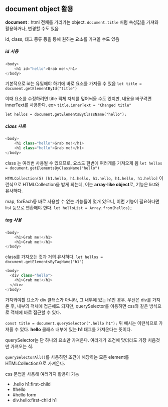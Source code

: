 ## document object 활용

**document** : html 전체를 가리키는 object.
`document.title` 처럼 속성값을 가져와 활용하거나, 변경할 수도 있음

id, class, 태그 종류 등을 통해 원하는 요소를 가져올 수도 있음
##### id 사용
```js
<body>
    <h1 id="hello">Grab me!</h1>
</body>
```
기본적으로 id는 유일해야 하기에 바로 요소를 가져올 수 있음
`let title = document.getElementById("title")`

이때 요소를 수정하려면 title 객체 자체를 덮어씌울 수도 있지만, 내용을 바꾸려면 innerText를 사용한다. ex> `title.innerText = "Changed title"`

`let hellos = document.getElementsByClassName("hello");`

##### class 사용
```js
<body>
    <h1 class="hello">Grab me!</h1>
    <h1 class="hello">Grab me!</h1>
</body>
```
class 는 여러번 사용될 수 있으므로, 요소도 한번에 여러개를 가져오게 됨
`let hellos = document.getElementsByClassName("hello")`

`HTMLCollection(5) [h1.hello, h1.hello, h1.hello, h1.hello, h1.hello]`
이런식으로 HTMLCollection을 받게 되는데, 이는 **array-like object**로, 기능은 list와 유사하다.

map, forEach등 바로 사용할 수 없는 기능들이 몇개 있으니, 이런 기능이 필요하다면 list 등으로 변환해야 한다.
`let helloList = Array.from(hellos);`

##### tag 사용
```js
<body>
	<h1>Grab me!</h1>
	<h1>Grab me!</h1>
</body>
```
class를 가져오는 것과 거의 유사하다.
`let hellos = document.getElementsByTagName("h1")`


```js
<body>
  <div class="hello">
    <h1>Grab me!</h1>
  </div>
</body>
```
가져와야할 요소가 div 클래스가 아니라, 그 내부에 있는 h1인 경우.
우선은 div를 가져온 후, 내부의 객체에 접근해도 되지만, querySelector를 이용하면 css와 같은 방식으로 객체에 바로 접근할 수 있다.

`const title = document.querySelector(".hello h1");`
위 예시는 이런식으로 가져올 수 있다. **hello** 클래스 내부에 있는 **h1** 태그를 가져온다는 뜻이다.

querySelector는 단 하나의 요소만 가져온다. 여러개가 조건에 맞더라도 가장 처음것만 가져오는 식.

`querySelectorAll()`를 사용하면 조건에 해당하는 모든 element를 HTMLCollection으로 가져온다.

css 문법을 사용해 여러가지 활용이 가능
- .hello h1:first-child
- \#hello
- \#hello form
- div.hello:first-child h1
